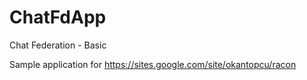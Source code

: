 # ChatFdApp
Chat Federation - Basic

Sample application for https://sites.google.com/site/okantopcu/racon
